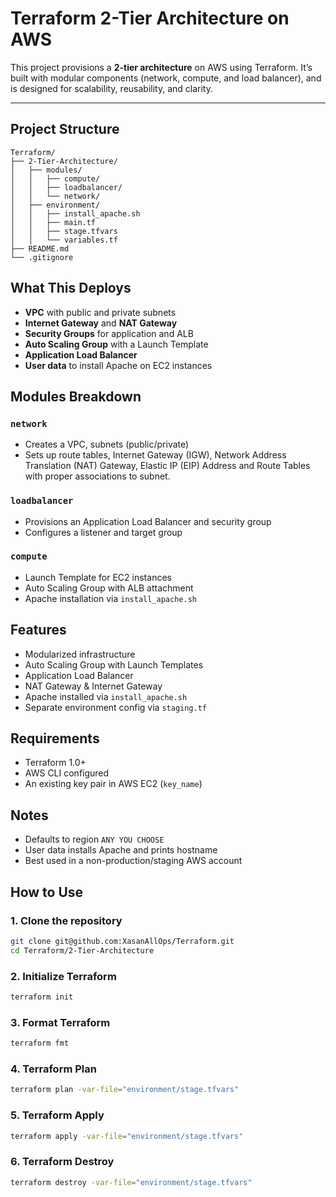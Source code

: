 # Terraform 2-Tier Architecture on AWS

This project provisions a **2-tier architecture** on AWS using Terraform. It’s built with modular components (network, compute, and load balancer), and is designed for scalability, reusability, and clarity.

---

## Project Structure

```
Terraform/
├── 2-Tier-Architecture/
│   ├── modules/
│   │   ├── compute/
│   │   ├── loadbalancer/
│   │   └── network/
│   ├── environment/
│   │   ├── install_apache.sh   
│   │   ├── main.tf              
│   │   ├── stage.tfvars            
│   │   └── variables.tf            
├── README.md
└── .gitignore
```
## What This Deploys

- **VPC** with public and private subnets
- **Internet Gateway** and **NAT Gateway**
- **Security Groups** for application and ALB
- **Auto Scaling Group** with a Launch Template
- **Application Load Balancer**
- **User data** to install Apache on EC2 instances

## Modules Breakdown

### `network`
- Creates a VPC, subnets (public/private)
- Sets up route tables, Internet Gateway (IGW), Network Address Translation (NAT) Gateway, Elastic IP (EIP) Address and Route Tables with proper associations to subnet.

### `loadbalancer`
- Provisions an Application Load Balancer and security group
- Configures a listener and target group

### `compute`
- Launch Template for EC2 instances
- Auto Scaling Group with ALB attachment
- Apache installation via `install_apache.sh`

## Features
- Modularized infrastructure  
- Auto Scaling Group with Launch Templates  
- Application Load Balancer  
- NAT Gateway & Internet Gateway  
- Apache installed via `install_apache.sh`  
- Separate environment config via `staging.tf`  

## Requirements
- Terraform 1.0+  
- AWS CLI configured  
- An existing key pair in AWS EC2 (`key_name`)  

## Notes
- Defaults to region `ANY YOU CHOOSE`  
- User data installs Apache and prints hostname  
- Best used in a non-production/staging AWS account 

## How to Use

### 1. Clone the repository

```bash
git clone git@github.com:XasanAllOps/Terraform.git
cd Terraform/2-Tier-Architecture
```
### 2. Initialize Terraform
```bash
terraform init
```
### 3. Format Terraform
```bash
terraform fmt
```
### 4. Terraform Plan
```bash
terraform plan -var-file="environment/stage.tfvars"
```
### 5. Terraform Apply
```bash
terraform apply -var-file="environment/stage.tfvars"
```
### 6. Terraform Destroy
```bash
terraform destroy -var-file="environment/stage.tfvars"
```